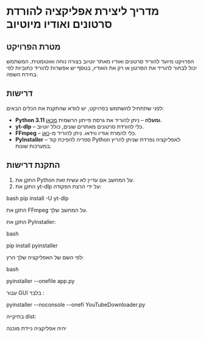# מדריך ליצירת אפליקציה להורדת סרטונים ואודיו מיוטיוב

## מטרת הפרויקט

הפרויקט מיועד להוריד סרטונים ואודיו מאתר יוטיוב בצורה נוחה ואוטומטית. המשתמש יכול לבחור להוריד את הסרטון או רק את האודיו, בנוסף יש אפשרות להוריד כתוביות לפי בחירת השפה.

## דרישות

לפני שתתחיל להשתמש בפרויקט, יש לוודא שהתקנת את הכלים הבאים:

- **Python 3.11 ומעלה** – ניתן להוריד את גרסת פייתון הרשמית [מכאן](https://www.python.org/downloads/).
- **yt-dlp** – כלי להורדת סרטונים מאתרים שונים, כולל יוטיוב.
- **FFmpeg** – כלי להמרת אודיו ווידאו. ניתן להוריד מ-[כאן](https://ffmpeg.org/download.html).
- **PyInstaller** – ספריה להפיכת קוד Python לאפליקציה נפרדת שניתן להריץ במערכות שונות.

## התקנת דרישות

1. התקן את Python על המחשב אם עדיין לא עשית זאת.
2. התקן את yt-dlp על ידי הרצת הפקודה:

bash
   pip install -U yt-dlp

התקן את FFmpeg על המחשב שלך.

התקן את PyInstaller:

bash

pip install pyinstaller

  לפי השם של האפליקציה שלך הרץ:

bash

pyinstaller --onefile app.py

עבור GUI בלבד :

pyinstaller --noconsole --onefi YouTubeDownloader.py

בתיקייה dist:

יהיה אפליקציה ניידת מוכנה